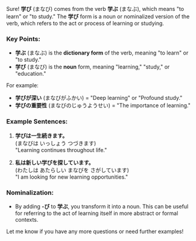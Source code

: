 Sure! **学び** (まなび) comes from the verb **学ぶ** (まなぶ), which means "to learn" or "to study." The **学び** form is a noun or nominalized version of the verb, which refers to the act or process of learning or studying. 

### Key Points:
- **学ぶ** (まなぶ) is the **dictionary form** of the verb, meaning "to learn" or "to study."
- **学び** (まなび) is the **noun** form, meaning "learning," "study," or "education."
  
For example:
- **学びが深い** (まなびがふかい) = "Deep learning" or "Profound study."
- **学びの重要性** (まなびのじゅうようせい) = "The importance of learning."

### Example Sentences:
1. **学びは一生続きます。**  
   (まなびは いっしょう つづきます)  
   "Learning continues throughout life."

2. **私は新しい学びを探しています。**  
   (わたしは あたらしい まなびを さがしています)  
   "I am looking for new learning opportunities."

### Nominalization:
- By adding **-び** to **学ぶ**, you transform it into a noun. This can be useful for referring to the act of learning itself in more abstract or formal contexts.

Let me know if you have any more questions or need further examples!
